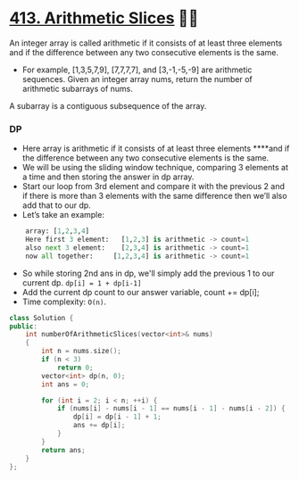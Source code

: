 # [413. Arithmetic Slices](https://leetcode.com/problems/arithmetic-slices/) 🌟🌟

An integer array is called arithmetic if it consists of at least three elements and if the difference between any two consecutive elements is the same.

-   For example, [1,3,5,7,9], [7,7,7,7], and [3,-1,-5,-9] are arithmetic sequences.
    Given an integer array nums, return the number of arithmetic subarrays of nums.

A subarray is a contiguous subsequence of the array.

### DP

-   Here array is arithmetic if it consists of at least three elements \*\*\*\*and if the difference between any two consecutive elements is the same.
-   We will be using the sliding window technique, comparing 3 elements at a time and then storing the answer in dp array.
-   Start our loop from 3rd element and compare it with the previous 2 and if there is more than 3 elements with the same difference then we’ll also add that to our dp.
-   Let’s take an example:

```py
	array: [1,2,3,4]
	Here first 3 element:   [1,2,3] is arithmetic -> count=1
	also next 3 element:    [2,3,4] is arithmetic -> count=1
	now all together:     [1,2,3,4] is arithmetic -> count=1
```

-   So while storing 2nd ans in dp, we'll simply add the previous 1 to our current dp.
    `dp[i] = 1 + dp[i-1]`
-   Add the current dp count to our answer variable, count += dp[i];
-   Time complexity: `O(n)`.

```cpp
class Solution {
public:
    int numberOfArithmeticSlices(vector<int>& nums)
    {
        int n = nums.size();
        if (n < 3)
            return 0;
        vector<int> dp(n, 0);
        int ans = 0;

        for (int i = 2; i < n; ++i) {
            if (nums[i] - nums[i - 1] == nums[i - 1] - nums[i - 2]) {
                dp[i] = dp[i - 1] + 1;
                ans += dp[i];
            }
        }
        return ans;
    }
};
```
